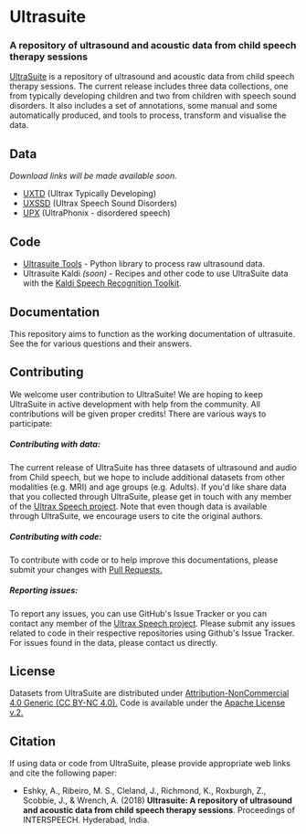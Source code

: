 # Ultrasuite

### A repository of ultrasound and acoustic data from child speech therapy sessions

[UltraSuite](http://www.ultrax-speech.org/ultrasuite) is a repository of ultrasound and acoustic data from child speech therapy sessions. The current release includes three data collections, one from typically developing children and two from children with speech sound disorders. It also includes a set of annotations, some manual and some automatically produced, and tools to process, transform and visualise the data.

## Data

*Download links will be made available soon.*

* [UXTD](uxtd.md) (Ultrax Typically Developing)
* [UXSSD](uxssd.md) (Ultrax Speech Sound Disorders)
* [UPX](upx.md) (UltraPhonix - disordered speech)

## Code

* [Ultrasuite Tools](https://github.com/UltraSuite/ultrasuite-tools) - Python library to process raw ultrasound data.
* Ultrasuite Kaldi  *(soon)* - Recipes and other code to use UltraSuite data with the [Kaldi Speech Recognition Toolkit](http://kaldi-asr.org/).

## Documentation

This repository aims to function as the working documentation of ultrasuite. See the **<FAQ-link>** for various questions and their answers.

## Contributing

We welcome user contribution to UltraSuite! We are hoping to keep UltraSuite in active development with help from the community. All contributions will be given proper credits! There are various ways to participate: 

##### Contributing with data:

The current release of UltraSuite has three datasets of ultrasound and audio from Child speech, but we hope to include additional datasets from other modalities (e.g. MRI) and age groups (e.g. Adults). If you'd like share data that you collected through UltraSuite, please get in touch with any member of the [Ultrax Speech project](www.ultrax-speech.org/team). Note that even though data is available through UltraSuite, we encourage users to cite the original authors.

##### Contributing with code:

To contribute with code or to help improve this documentations, please submit your changes with [Pull Requests.](https://help.github.com/articles/about-pull-requests/)

##### Reporting issues:

To report any issues, you can use GitHub's Issue Tracker or you can contact any member of the  [Ultrax Speech project](www.ultrax-speech.org/team). Please submit any issues related to code in their respective repositories using Github's Issue Tracker. For issues found in the data, please contact us directly.

## License

Datasets from UltraSuite are distributed under [Attribution-NonCommercial 4.0 Generic (CC BY-NC 4.0).](https://creativecommons.org/licenses/by-nc/4.0/) Code is available under the [Apache License v.2.](https://www.apache.org/licenses/LICENSE-2.0)

## Citation

If using data or code from UltraSuite, please provide appropriate web links and cite the following paper:

* Eshky, A., Ribeiro, M. S., Cleland, J., Richmond, K., Roxburgh, Z.,  Scobbie, J., & Wrench, A. (2018) **Ultrasuite: A repository of ultrasound and acoustic data from child speech therapy sessions**. Proceedings of INTERSPEECH. Hyderabad, India.


